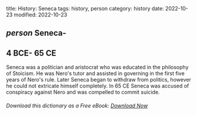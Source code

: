title: History: Seneca
tags: history, person
category: history
date: 2022-10-23
modified: 2022-10-23

## _person_  Seneca-
  4 BCE-
65 CE
-
Seneca was a politician and
aristocrat who was educated in the philosophy of Stoicism.  He was
Nero's tutor and assisted in governing in the first five years of
Nero's rule.  Later Seneca began to withdraw from politics, however he
could not extricate himself completely.  In   65 CE
 Seneca was
accused of conspiracy against   Nero
 and was compelled to commit
suicide.


###### Download *this* dictionary as a Free eBook: [Download Now]({static}static/SerfHistoryDictionary.pdf)

